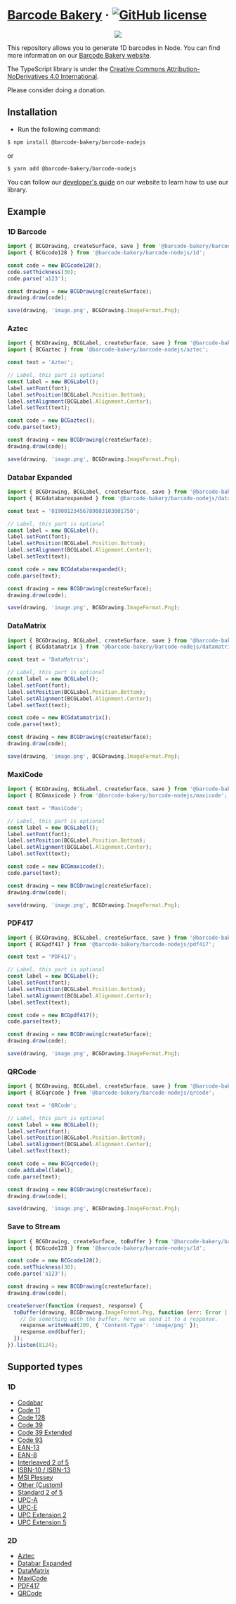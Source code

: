 ﻿# [Barcode Bakery](https://www.barcodebakery.com/) &middot; [![GitHub license](https://img.shields.io/badge/license-CC%20BY--ND-blue.svg)](https://creativecommons.org/licenses/by-nd/4.0/deed.en)

<p align="center"><a href="https://www.barcodebakery.com" target="_blank">
    <img src="https://www.barcodebakery.com/images/BCG-Logo-SQ-GitHub.svg">
</a></p>

This repository allows you to generate 1D barcodes in Node. You can find more information on our [Barcode Bakery website](https://www.barcodebakery.com).

The TypeScript library is under the [Creative Commons Attribution-NoDerivatives 4.0 International](https://creativecommons.org/licenses/by-nd/4.0/deed.en).

Please consider doing a donation.

## Installation

- Run the following command:

```bash
$ npm install @barcode-bakery/barcode-nodejs
```

or

```bash
$ yarn add @barcode-bakery/barcode-nodejs
```

You can follow our [developer's guide](https://www.barcodebakery.com/en/docs/nodejs/guide) on our website to learn how to use our library.

## Example

### 1D Barcode

```jsx
import { BCGDrawing, createSurface, save } from '@barcode-bakery/barcode-nodejs';
import { BCGcode128 } from '@barcode-bakery/barcode-nodejs/1d';

const code = new BCGcode128();
code.setThickness(30);
code.parse('a123');

const drawing = new BCGDrawing(createSurface);
drawing.draw(code);

save(drawing, 'image.png', BCGDrawing.ImageFormat.Png);
```

### Aztec

```jsx
import { BCGDrawing, BCGLabel, createSurface, save } from '@barcode-bakery/barcode-nodejs';
import { BCGaztec } from '@barcode-bakery/barcode-nodejs/aztec';

const text = 'Aztec';

// Label, this part is optional
const label = new BCGLabel();
label.setFont(font);
label.setPosition(BCGLabel.Position.Bottom);
label.setAlignment(BCGLabel.Alignment.Center);
label.setText(text);

const code = new BCGaztec();
code.parse(text);

const drawing = new BCGDrawing(createSurface);
drawing.draw(code);

save(drawing, 'image.png', BCGDrawing.ImageFormat.Png);
```

### Databar Expanded

```jsx
import { BCGDrawing, BCGLabel, createSurface, save } from '@barcode-bakery/barcode-nodejs';
import { BCGdatabarexpanded } from '@barcode-bakery/barcode-nodejs/databarexpanded';

const text = '01900123456789083103001750';

// Label, this part is optional
const label = new BCGLabel();
label.setFont(font);
label.setPosition(BCGLabel.Position.Bottom);
label.setAlignment(BCGLabel.Alignment.Center);
label.setText(text);

const code = new BCGdatabarexpanded();
code.parse(text);

const drawing = new BCGDrawing(createSurface);
drawing.draw(code);

save(drawing, 'image.png', BCGDrawing.ImageFormat.Png);
```

### DataMatrix

```jsx
import { BCGDrawing, BCGLabel, createSurface, save } from '@barcode-bakery/barcode-nodejs';
import { BCGdatamatrix } from '@barcode-bakery/barcode-nodejs/datamatrix';

const text = 'DataMatrix';

// Label, this part is optional
const label = new BCGLabel();
label.setFont(font);
label.setPosition(BCGLabel.Position.Bottom);
label.setAlignment(BCGLabel.Alignment.Center);
label.setText(text);

const code = new BCGdatamatrix();
code.parse(text);

const drawing = new BCGDrawing(createSurface);
drawing.draw(code);

save(drawing, 'image.png', BCGDrawing.ImageFormat.Png);
```

### MaxiCode

```jsx
import { BCGDrawing, BCGLabel, createSurface, save } from '@barcode-bakery/barcode-nodejs';
import { BCGmaxicode } from '@barcode-bakery/barcode-nodejs/maxicode';

const text = 'MaxiCode';

// Label, this part is optional
const label = new BCGLabel();
label.setFont(font);
label.setPosition(BCGLabel.Position.Bottom);
label.setAlignment(BCGLabel.Alignment.Center);
label.setText(text);

const code = new BCGmaxicode();
code.parse(text);

const drawing = new BCGDrawing(createSurface);
drawing.draw(code);

save(drawing, 'image.png', BCGDrawing.ImageFormat.Png);
```

### PDF417

```jsx
import { BCGDrawing, BCGLabel, createSurface, save } from '@barcode-bakery/barcode-nodejs';
import { BCGpdf417 } from '@barcode-bakery/barcode-nodejs/pdf417';

const text = 'PDF417';

// Label, this part is optional
const label = new BCGLabel();
label.setFont(font);
label.setPosition(BCGLabel.Position.Bottom);
label.setAlignment(BCGLabel.Alignment.Center);
label.setText(text);

const code = new BCGpdf417();
code.parse(text);

const drawing = new BCGDrawing(createSurface);
drawing.draw(code);

save(drawing, 'image.png', BCGDrawing.ImageFormat.Png);
```

### QRCode

```jsx
import { BCGDrawing, BCGLabel, createSurface, save } from '@barcode-bakery/barcode-nodejs';
import { BCGqrcode } from '@barcode-bakery/barcode-nodejs/qrcode';

const text = 'QRCode';

// Label, this part is optional
const label = new BCGLabel();
label.setFont(font);
label.setPosition(BCGLabel.Position.Bottom);
label.setAlignment(BCGLabel.Alignment.Center);
label.setText(text);

const code = new BCGqrcode();
code.addLabel(label);
code.parse(text);

const drawing = new BCGDrawing(createSurface);
drawing.draw(code);

save(drawing, 'image.png', BCGDrawing.ImageFormat.Png);
```

### Save to Stream

```jsx
import { BCGDrawing, createSurface, toBuffer } from '@barcode-bakery/barcode-nodejs';
import { BCGcode128 } from '@barcode-bakery/barcode-nodejs/1d';

const code = new BCGcode128();
code.setThickness(30);
code.parse('a123');

const drawing = new BCGDrawing(createSurface);
drawing.draw(code);

createServer(function (request, response) {
  toBuffer(drawing, BCGDrawing.ImageFormat.Png, function (err: Error | null, buffer: Buffer) {
    // Do something with the buffer. Here we send it to a response.
    response.writeHead(200, { 'Content-Type': 'image/png' });
    response.end(buffer);
  });
}).listen(8124);
```

## Supported types

### 1D

- [Codabar](https://www.barcodebakery.com/en/docs/react/barcode/codabar/api)
- [Code 11](https://www.barcodebakery.com/en/docs/react/barcode/code11/api)
- [Code 128](https://www.barcodebakery.com/en/docs/react/barcode/code128/api)
- [Code 39](https://www.barcodebakery.com/en/docs/react/barcode/code39/api)
- [Code 39 Extended](https://www.barcodebakery.com/en/docs/react/barcode/code39extended/api)
- [Code 93](https://www.barcodebakery.com/en/docs/react/barcode/code93/api)
- [EAN-13](https://www.barcodebakery.com/en/docs/react/barcode/ean13/api)
- [EAN-8](https://www.barcodebakery.com/en/docs/react/barcode/ean8/api)
- [Interleaved 2 of 5](https://www.barcodebakery.com/en/docs/react/barcode/i25/api)
- [ISBN-10 / ISBN-13](https://www.barcodebakery.com/en/docs/react/barcode/isbn/api)
- [MSI Plessey](https://www.barcodebakery.com/en/docs/react/barcode/msi/api)
- [Other (Custom)](https://www.barcodebakery.com/en/docs/react/barcode/othercode/api)
- [Standard 2 of 5](https://www.barcodebakery.com/en/docs/react/barcode/s25/api)
- [UPC-A](https://www.barcodebakery.com/en/docs/react/barcode/upca/api)
- [UPC-E](https://www.barcodebakery.com/en/docs/react/barcode/upce/api)
- [UPC Extension 2](https://www.barcodebakery.com/en/docs/react/barcode/upcext2/api)
- [UPC Extension 5](https://www.barcodebakery.com/en/docs/react/barcode/upcext5/api)

### 2D

- [Aztec](https://www.barcodebakery.com/en/docs/react/barcode/aztec/api)
- [Databar Expanded](https://www.barcodebakery.com/en/docs/react/barcode/databarexpanded/api)
- [DataMatrix](https://www.barcodebakery.com/en/docs/react/barcode/datamatrix/api)
- [MaxiCode](https://www.barcodebakery.com/en/docs/react/barcode/maxicode/api)
- [PDF417](https://www.barcodebakery.com/en/docs/react/barcode/pdf417/api)
- [QRCode](https://www.barcodebakery.com/en/docs/react/barcode/qrcode/api)
